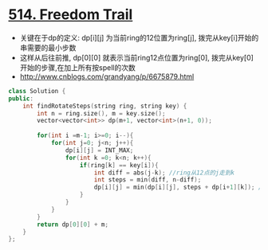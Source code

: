 # [514. Freedom Trail](https://leetcode.com/problems/freedom-trail/description/)
* 关键在于dp的定义: dp[i][j] 为当前ring的12位置为ring[j], 拨完从key[i]开始的串需要的最小步数
* 这样从后往前推, dp[0][0] 就表示当前ring12点位置为ring[0], 拨完从key[0]开始的步骤,在加上所有按spell的次数
* http://www.cnblogs.com/grandyang/p/6675879.html

```c++
class Solution {
public:
    int findRotateSteps(string ring, string key) {
        int n = ring.size(), m = key.size();
        vector<vector<int>> dp(m+1, vector<int>(n+1, 0));
        
        for(int i =m-1; i>=0; i--){
            for(int j=0; j<n; j++){
                dp[i][j] = INT_MAX;
                for(int k =0; k<n; k++){
                    if(ring[k] == key[i]){
                        int diff = abs(j-k); //ring从12点的j走到k
                        int steps = min(diff, n-diff);
                        dp[i][j] = min(dp[i][j], steps + dp[i+1][k]); //当key在i+1的位置,ring从k要走steps步才能使key在i, ring的12点在j
                    }
                }
            }
        }
        return dp[0][0] + m;
    }
};
```
